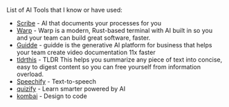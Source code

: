 List of AI Tools that I know or have used:

- [Scribe](https://scribehow.com/scribe-ai) -  AI that documents your processes for you
- [Warp](https://www.warp.dev/) - Warp is a modern, Rust-based terminal with AI built in so you and your team can build great software, faster.
- [Guidde](https://www.guidde.com/) - guidde is the generative AI platform for business that helps your team create video documentation 11x faster
- [tldrthis](https://tldrthis.com/) - TLDR This helps you summarize any piece of text into concise, easy to digest content so you can free yourself from information overload.
- [Speechify](https://speechify.com/) - Text-to-speech
- [quizify](https://quizify.com/) - Learn smarter powered by AI
- [kombai](https://kombai.com/) - Design to code
